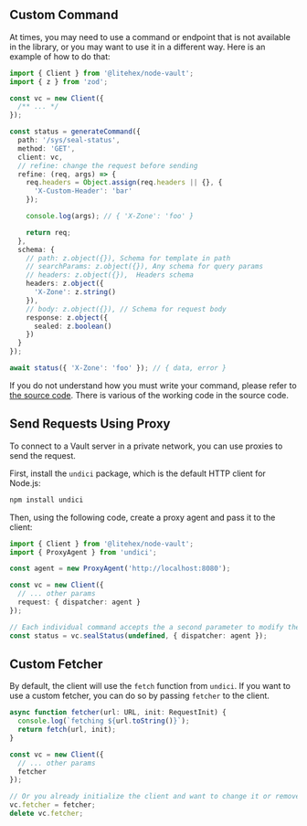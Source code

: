 ## Custom Command

At times, you may need to use a command or endpoint that is not available in the library, or you may want to use it in a
different way. Here is an example of how to do that:

```typescript
import { Client } from '@litehex/node-vault';
import { z } from 'zod';

const vc = new Client({
  /** ... */
});

const status = generateCommand({
  path: '/sys/seal-status',
  method: 'GET',
  client: vc,
  // refine: change the request before sending
  refine: (req, args) => {
    req.headers = Object.assign(req.headers || {}, {
      'X-Custom-Header': 'bar'
    });

    console.log(args); // { 'X-Zone': 'foo' }

    return req;
  },
  schema: {
    // path: z.object({}), Schema for template in path
    // searchParams: z.object({}), Any schema for query params
    // headers: z.object({}),  Headers schema
    headers: z.object({
      'X-Zone': z.string()
    }),
    // body: z.object({}), // Schema for request body
    response: z.object({
      sealed: z.boolean()
    })
  }
});

await status({ 'X-Zone': 'foo' }); // { data, error }
```

If you do not understand how you must write your command, please refer
to [the source code](https://github.com/shahradelahi/node-vault). There is various of the working code in the source
code.

## Send Requests Using Proxy

To connect to a Vault server in a private network, you can use proxies to send the request.

First, install the `undici` package, which is the default HTTP client for Node.js:

```bash
npm install undici
```

Then, using the following code, create a proxy agent and pass it to the client:

```typescript
import { Client } from '@litehex/node-vault';
import { ProxyAgent } from 'undici';

const agent = new ProxyAgent('http://localhost:8080');

const vc = new Client({
  // ... other params
  request: { dispatcher: agent }
});

// Each individual command accepts the a second parameter to modify the request
const status = vc.sealStatus(undefined, { dispatcher: agent });
```

## Custom Fetcher

By default, the client will use the `fetch` function from `undici`. If you want to use a custom fetcher, you can do so by passing `fetcher` to the client.

```typescript
async function fetcher(url: URL, init: RequestInit) {
  console.log(`fetching ${url.toString()}`);
  return fetch(url, init);
}

const vc = new Client({
  // ... other params
  fetcher
});

// Or you already initialize the client and want to change it or remove it
vc.fetcher = fetcher;
delete vc.fetcher;
```

